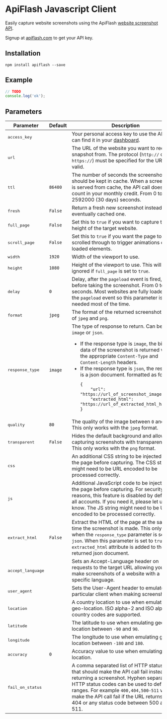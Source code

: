 # ApiFlash Javascript Client

Easily capture website screenshots using the ApiFlash [website screenshot API](https://apiflash.com). 

Signup at [apiflash.com](https://apiflash.com) to get your API key.

## Installation

```
npm install apiflash --save
```

## Example

```js
// TODO
console.log('ok');
```

## Parameters

<table>
    <thead><tr><th>Parameter</th><th>Default</th><th>Description</th></tr></thead>
    <tbody>
        <tr>
            <td><kbd>access_key </kbd></td>
            <td></td>
            <td>Your personal access key to use the API. You can find it in your <a href="/dashboard/access_keys">dashboard</a>.</td>
        </tr>
        <tr>
            <td><kbd>url </kbd></td>
            <td></td>
            <td>The URL of the website you want to request a snapshot from. <span class="text-muted">The protocol (<code>http://</code> or <code>https://</code>) must be specified for the URL to be valid.</span></td>
        </tr>
        <tr>
            <td><kbd>ttl </kbd></td>
            <td><code>86400</code></td>
            <td>The number of seconds the screenshot should be kept in cache. When a screenshot is served from cache, the API call doesn't count in your monthly credit. From 0 to 2592000 <span class="text-muted">(30 days)</span> seconds.</td>
        </tr>
        <tr>
            <td><kbd>fresh </kbd></td>
            <td><code>False</code></td>
            <td>Return a fresh new screenshot instead of the eventually cached one.</td>
        </tr>
        <tr>
            <td><kbd>full_page </kbd></td>
            <td><code>False</code></td>
            <td>Set this to <code>true</code> if you want to capture the full height of the target website.</td>
        </tr>
        <tr>
            <td><kbd>scroll_page </kbd></td>
            <td><code>False</code></td>
            <td>Set this to <code>true</code> if you want the page to be scrolled through to trigger animations or lazy loaded elements.</td>
        </tr>
        <tr>
            <td><kbd>width </kbd></td>
            <td><code>1920</code></td>
            <td>Width of the viewport to use.</td>
        </tr>
        <tr>
            <td><kbd>height </kbd></td>
            <td><code>1080</code></td>
            <td>Height of the viewport to use. <span class="text-muted">This will be ignored if <kbd>full_page</kbd> is set to <code>true</code>.</span></td>
        </tr>
        <tr>
            <td><kbd>delay </kbd></td>
            <td><code>0</code></td>
            <td>Delay, after the <code>pageload</code> event is fired, to wait before taking the screenshot. From 0 to 10 seconds. <span class="text-muted">Most websites are fully loaded after the <code>pageload</code> event so this parameter is not needed most of the time.</span></td>
        </tr>
        <tr>
            <td><kbd>format </kbd></td>
            <td><code>jpeg</code></td>
            <td>The format of the returned screenshot. One of <code>jpeg</code> and <code>png</code>.</td>
        </tr>
        <tr>
            <td><kbd>response_type </kbd></td>
            <td><code>image</code></td>
            <td>
The type of response to return. Can be either <code>image</code> or <code>json</code>. <br/>
<span class="text-muted"><ul class="mt-2 mb-0"><li>If the response type is <code>image</code>, the binary data of the
screenshot is returned with the appropriate <code>Content-Type</code> and <code>Content-Length</code> headers.</li>
<li>If the response type is <code>json</code>, the response is a json document<span class="d-lg-none">.</span>
<span class="d-none d-lg-inline">formatted as follows:
<pre class="border rounded mt-2 mb-0"><code class="json">{
    "url": "https://url_of_screenshot_image...",
    "extracted_html": "https://url_of_extracted_html_here..."
}</code></pre></span></li></ul></span></td>
        </tr>
        <tr>
            <td><kbd>quality </kbd></td>
            <td><code>80</code></td>
            <td>The quality of the image between <code>0</code> and <code>100</code>. This only works with the <code>jpeg</code> format.</td>
        </tr>
        <tr>
            <td><kbd>transparent </kbd></td>
            <td><code>False</code></td>
            <td>Hides the default background and allows capturing screenshots with transparency. This only works with the <code>png</code> format.</td>
        </tr>
        <tr>
            <td><kbd>css </kbd></td>
            <td></td>
            <td>An additional CSS string to be injected into the page before capturing. <span class="text-muted">The CSS string might need to be URL encoded to be processed correctly.</span></td>
        </tr>
        <tr>
            <td><kbd>js </kbd></td>
            <td></td>
            <td>Additional JavaScript code to be injected into the page before capturing. For security reasons, this feature is disabled by default for all accounts. If you need it, please let us know. <span class="text-muted">The JS string might need to be URL encoded to be processed correctly.</span></td>
        </tr>
        <tr>
            <td><kbd>extract_html </kbd></td>
            <td><code>False</code></td>
            <td>Extract the HTML of the page at the same time the screenshot is made. This only works when the <kbd>response_type</kbd> parameter is set to <code>json</code>. When this parameter is set to <code>true</code>, an <code>extracted_html</code> attribute is added to the returned json document.</td>
        </tr>
        <tr>
            <td><kbd>accept_language </kbd></td>
            <td></td>
            <td>Sets an Accept-Language header on requests to the target URL allowing you to make screenshots of a website with a specific language.</td>
        </tr>
        <tr>
            <td><kbd>user_agent </kbd></td>
            <td></td>
            <td>Sets the User-Agent header to emulate a particular client when making screenshots.</td>
        </tr>
        <tr>
            <td><kbd>location </kbd></td>
            <td></td>
            <td>A country location to use when emulating geo-location. ISO alpha-2 and ISO alpha-3 country codes are supported.</td>
        </tr>
        <tr>
            <td><kbd>latitude </kbd></td>
            <td></td>
            <td>The latitude to use when emulating geo-location between <code>-90</code> and <code>90</code>.</td>
        </tr>
        <tr>
            <td><kbd>longitude </kbd></td>
            <td></td>
            <td>The longitude to use when emulating geo-location between <code>-180</code> and <code>180</code>.</td>
        </tr>
        <tr>
            <td><kbd>accuracy </kbd></td>
            <td><code>0</code></td>
            <td>Accuracy value to use when emulating geo-location.</td>
        </tr>
        <tr>
            <td><kbd>fail_on_status </kbd></td>
            <td></td>
            <td>A comma separated list of HTTP status codes that should make the API call fail instead of returning a screenshot. <span class="text-muted">Hyphen separated HTTP status codes can be used to define ranges. For example <code>400,404,500-511</code> would make the API call fail if the URL returns 400, 404 or any status code between 500 and 511.</span></td>
        </tr>
    </tbody>
</table>

